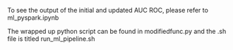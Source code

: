 To see the output of the initial and updated AUC ROC, please refer to ml_pyspark.ipynb 

The wrapped up python script can be found in modifiedfunc.py and the .sh file is titled run_ml_pipeline.sh 
